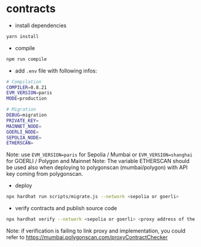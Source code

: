 # contracts

- install dependencies

```sh
yarn install
```

- compile

```sh
npm run compile
```

- add `.env` file with following infos:

```sh
# Compilation
COMPILER=0.8.21
EVM_VERSION=paris
MODE=production

# Migration
DEBUG=migration
PRIVATE_KEY=
MAINNET_NODE=
GOERLI_NODE=
SEPOLIA_NODE=
ETHERSCAN=
```

Note: use `EVM_VERSION=paris` for Sepolia / Mumbai or `EVM_VERSION=shanghai` for GOERLI / Polygon and Mainnet
Note: The variable ETHERSCAN should be used also when deploying to polygonscan (mumbai/polygon) with API key coming from polygonscan.

- deploy

```sh
npx hardhat run scripts/migrate.js --network <sepolia or goerli>
```

- verify contracts and publish source code

```sh
npx hardhat verify --network <sepolia or goerli> <proxy address of the smart contracts to be verified> <for all contracts except PermissionManager, address of the PermissionManager>
```

Note: if verification is failing to link proxy and implementation, you could refer to https://mumbai.polygonscan.com/proxyContractChecker
